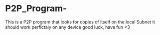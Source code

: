 # P2P_Program-
This is a P2P program that looks for copies of itself on the local Subnet
it should work perfictaly on any device good luck, have fun <3
